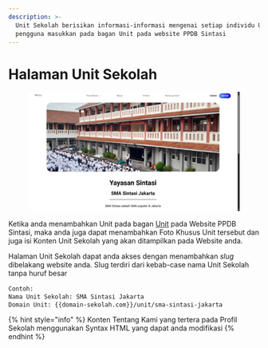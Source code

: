 ```yaml
---
description: >-
  Unit Sekolah berisikan informasi-informasi mengenai setiap individu Unit yang
  pengguna masukkan pada bagan Unit pada website PPDB Sintasi
---
```


# Halaman Unit Sekolah

<figure><img src="../.gitbook/assets/image (12).png" alt=""><figcaption></figcaption></figure>

Ketika anda menambahkan Unit pada bagan [Unit](../fitur-website-ppdb-sintasi/organisasi/unit.md) pada Website PPDB Sintasi, maka anda juga dapat menambahkan Foto Khusus Unit tersebut dan juga isi Konten Unit Sekolah yang akan ditampilkan pada Website anda.

Halaman Unit Sekolah dapat anda akses dengan menambahkan _slug_ dibelakang website anda. Slug terdiri dari kebab-case nama Unit Sekolah tanpa huruf besar

```
Contoh:
Nama Unit Sekolah: SMA Sintasi Jakarta
Domain Unit: {{domain-sekolah.com}}/unit/sma-sintasi-jakarta
```

{% hint style="info" %}
Konten Tentang Kami yang tertera pada Profil Sekolah menggunakan Syntax HTML yang dapat anda modifikasi
{% endhint %}
